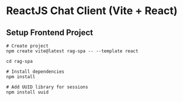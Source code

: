 # ReactJS Chat Client (Vite + React)

##  Setup Frontend Project

```shell
# Create project
npm create vite@latest rag-spa -- --template react

cd rag-spa

# Install dependencies
npm install

# Add UUID library for sessions
npm install uuid

```


